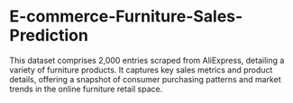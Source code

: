 # E-commerce-Furniture-Sales-Prediction
This dataset comprises 2,000 entries scraped from AliExpress, detailing a variety of furniture products. It captures key sales metrics and product details, offering a snapshot of consumer purchasing patterns and market trends in the online furniture retail space.

